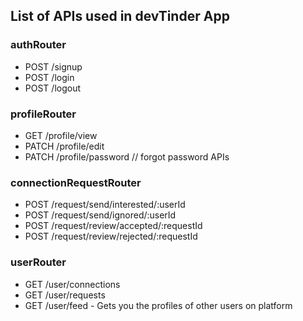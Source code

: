 ## List of APIs used in devTinder App

### authRouter
- POST /signup
- POST /login
- POST /logout

### profileRouter
- GET /profile/view
- PATCH /profile/edit
- PATCH /profile/password // forgot password APIs

### connectionRequestRouter
- POST /request/send/interested/:userId
- POST /request/send/ignored/:userId
- POST /request/review/accepted/:requestId
- POST /request/review/rejected/:requestId

### userRouter
- GET /user/connections
- GET /user/requests
- GET /user/feed - Gets you the profiles of other users on platform
<!-- Status: ignore, interest, accepted, rejected -->